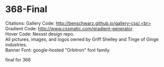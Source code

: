 368-Final
=========
Citations:
Gallery Code: http://benschwarz.github.io/gallery-css/.<br>
Gradient Code: http://www.cssmatic.com/gradient-generator. <br>
Hover Code: Nessst design repo. <br>
All pictures, images, and logos owned by Griff Shelley and Tinge of Ginge industries. <br>
Banner Font: google-hosted "Orbitron" font family. 

final for 368

